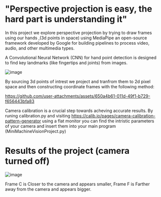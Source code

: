# "Perspective projection is easy, the hard part is understanding it"

In this project we explore perspective projection by trying to draw frames using our hands ,(3d points in space) using MediaPipe an open-source framework developed by Google for building pipelines to process video, audio, and other multimedia types.

A Convolutional Neural Network (CNN) for hand point detection is designed to find key landmarks (like fingertips and joints) from images.

![image](https://github.com/user-attachments/assets/0f798e5e-30ea-4f19-bfc4-8ffeffb733de)

By sourcing 3d points of intrest we project and tranfrom them to 2d pixel space and then constructing coordinate frames with the following method:

https://github.com/user-attachments/assets/650a4b61-011d-49f1-b729-f656443bfa83

Camera calibration is a crucial step towards acheving accurate results. By runing calibration.py and visiting https://calib.io/pages/camera-calibration-pattern-generator using a flat monitor you can find the intristic parameters of your camera and insert them into your main program (MiniMachineVisionProject.py)

# Results of the project (camera turned off)
![image](https://github.com/user-attachments/assets/48f209e7-7b2a-4355-aa42-8b3135f52345)

Frame C is Closer to the camera and appears smaller, 
Frame F is Farther away from the camera and appears bigger.
